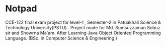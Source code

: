 # Notpad
CCE-122 final exam project for level-1 , Semester-2 in Patuakhali Science & Technology University(PSTU) . Project made for Md. Sumsuzzaman Sobuz sir and Showrna Ma'am. After Learning Java Object Oriented Programming Language. (BSc. in Computer Science & Engineering )
